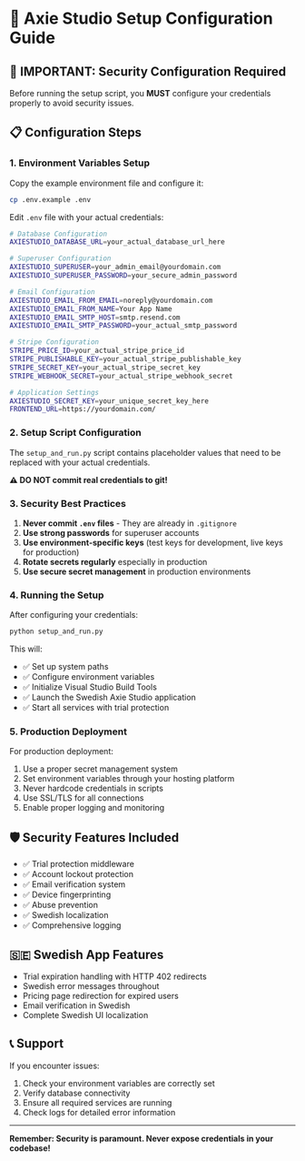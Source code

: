 # 🔧 Axie Studio Setup Configuration Guide

## 🚨 IMPORTANT: Security Configuration Required

Before running the setup script, you **MUST** configure your credentials properly to avoid security issues.

## 📋 Configuration Steps

### 1. Environment Variables Setup

Copy the example environment file and configure it:
```bash
cp .env.example .env
```

Edit `.env` file with your actual credentials:

```bash
# Database Configuration
AXIESTUDIO_DATABASE_URL=your_actual_database_url_here

# Superuser Configuration  
AXIESTUDIO_SUPERUSER=your_admin_email@yourdomain.com
AXIESTUDIO_SUPERUSER_PASSWORD=your_secure_admin_password

# Email Configuration
AXIESTUDIO_EMAIL_FROM_EMAIL=noreply@yourdomain.com
AXIESTUDIO_EMAIL_FROM_NAME=Your App Name
AXIESTUDIO_EMAIL_SMTP_HOST=smtp.resend.com
AXIESTUDIO_EMAIL_SMTP_PASSWORD=your_actual_smtp_password

# Stripe Configuration
STRIPE_PRICE_ID=your_actual_stripe_price_id
STRIPE_PUBLISHABLE_KEY=your_actual_stripe_publishable_key
STRIPE_SECRET_KEY=your_actual_stripe_secret_key
STRIPE_WEBHOOK_SECRET=your_actual_stripe_webhook_secret

# Application Settings
AXIESTUDIO_SECRET_KEY=your_unique_secret_key_here
FRONTEND_URL=https://yourdomain.com/
```

### 2. Setup Script Configuration

The `setup_and_run.py` script contains placeholder values that need to be replaced with your actual credentials.

**⚠️ DO NOT commit real credentials to git!**

### 3. Security Best Practices

1. **Never commit `.env` files** - They are already in `.gitignore`
2. **Use strong passwords** for superuser accounts
3. **Use environment-specific keys** (test keys for development, live keys for production)
4. **Rotate secrets regularly** especially in production
5. **Use secure secret management** in production environments

### 4. Running the Setup

After configuring your credentials:

```bash
python setup_and_run.py
```

This will:
- ✅ Set up system paths
- ✅ Configure environment variables
- ✅ Initialize Visual Studio Build Tools
- ✅ Launch the Swedish Axie Studio application
- ✅ Start all services with trial protection

### 5. Production Deployment

For production deployment:
1. Use a proper secret management system
2. Set environment variables through your hosting platform
3. Never hardcode credentials in scripts
4. Use SSL/TLS for all connections
5. Enable proper logging and monitoring

## 🛡️ Security Features Included

- ✅ Trial protection middleware
- ✅ Account lockout protection
- ✅ Email verification system
- ✅ Device fingerprinting
- ✅ Abuse prevention
- ✅ Swedish localization
- ✅ Comprehensive logging

## 🇸🇪 Swedish App Features

- Trial expiration handling with HTTP 402 redirects
- Swedish error messages throughout
- Pricing page redirection for expired users
- Email verification in Swedish
- Complete Swedish UI localization

## 📞 Support

If you encounter issues:
1. Check your environment variables are correctly set
2. Verify database connectivity
3. Ensure all required services are running
4. Check logs for detailed error information

---

**Remember: Security is paramount. Never expose credentials in your codebase!**

